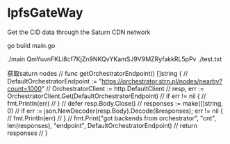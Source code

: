 # IpfsGateWay
Get the CID data through the Saturn CDN network


go build main.go

./main QmYuvnFKLi8cf7KjZn9NKQvYKamSJ9V9MZRyfakkRL5pPv ./test.txt

获取saturn nodes
// func getOrchestratorEndpoint() []string {
// 	DefaultOrchestratorEndpoint := "https://orchestrator.strn.pl/nodes/nearby?count=1000"
// 	OrchestratorClient := http.DefaultClient
// 	resp, err := OrchestratorClient.Get(DefaultOrchestratorEndpoint)
// 	if err != nil {
// 		fmt.Println(err)
// 	}
// 	defer resp.Body.Close()
// 	responses := make([]string, 0)
// 	if err := json.NewDecoder(resp.Body).Decode(&responses); err != nil {
// 		fmt.Println(err)
// 	}
// 	fmt.Print("got backends from orchestrator", "cnt", len(responses), "endpoint", DefaultOrchestratorEndpoint)
// 	return responses
// }